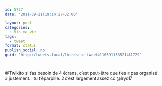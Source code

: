 ```yaml
---
id: 5727
date: '2011-09-21T19:14:27+02:00'

layout: post
categories:
  - Vis ma vie
tags:
  - tweet
format: status
publish_social: no
guid: 'http://tweets.local/?birdsite_tweet=116591133521481729'

---
```


@Twikito si t’as besoin de 4 écrans, c’est peut-être que t’es « pas organisé » justement… tu t’éparpille. 2 c’est largement assez cc @lryo17